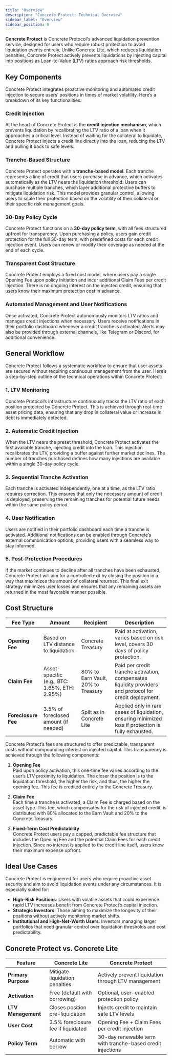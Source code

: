 ```yaml
---
title: "Overview"
description: "Concrete Protect: Technical Overview"
sidebar_label: "Overview"
sidebar_position: 0
---
```


**Concrete Protect** is Concrete Protocol's advanced liquidation prevention service, designed for users who require robust protection to avoid liquidation events entirely. Unlike Concrete Lite, which reduces liquidation penalties, Concrete Protect actively prevents liquidations by injecting capital into positions as Loan-to-Value (LTV) ratios approach risk thresholds.

## Key Components

Concrete Protect integrates proactive monitoring and automated credit injection to secure users’ positions in times of market volatility. Here’s a breakdown of its key functionalities:

### Credit Injection

At the heart of Concrete Protect is the **credit injection mechanism**, which prevents liquidation by recalibrating the LTV ratio of a loan when it approaches a critical level. Instead of waiting for the collateral to liquidate, Concrete Protect injects a credit line directly into the loan, reducing the LTV and pulling it back to safe levels.

### Tranche-Based Structure

Concrete Protect operates with a **tranche-based model**. Each tranche represents a line of credit that users purchase in advance, which activates automatically as the LTV nears the liquidation threshold. Users can purchase multiple tranches, which layer additional protective buffers to mitigate liquidation risk. This model provides granular control, allowing users to scale their protection based on the volatility of their collateral or their specific risk management goals.

### 30-Day Policy Cycle

Concrete Protect functions on a **30-day policy term**, with all fees structured upfront for transparency. Upon purchasing a policy, users gain credit protection for the full 30-day term, with predefined costs for each credit injection event. Users can renew or modify their coverage as needed at the end of each cycle.

### Transparent Cost Structure

Concrete Protect employs a fixed cost model, where users pay a single Opening Fee upon policy initiation and incur additional Claim Fees per credit injection. There is no ongoing interest on the injected credit, ensuring that users know their maximum protection cost in advance.

### Automated Management and User Notifications  

Once activated, Concrete Protect autonomously monitors LTV ratios and manages credit injections when necessary. Users receive notifications in their portfolio dashboard whenever a credit tranche is activated. Alerts may also be provided through external channels, like Telegram or Discord, for additional convenience.

## General Workflow

Concrete Protect follows a systematic workflow to ensure that user assets are secured without requiring continuous management from the user. Here’s a step-by-step outline of the technical operations within Concrete Protect:

### 1. LTV Monitoring

Concrete Protocol’s infrastructure continuously tracks the LTV ratio of each position protected by Concrete Protect. This is achieved through real-time asset pricing data, ensuring that any drop in collateral value or increase in debt is immediately detected.

### 2. Automatic Credit Injection

When the LTV nears the preset threshold, Concrete Protect activates the first available tranche, injecting credit into the loan. This injection recalibrates the LTV, providing a buffer against further market declines. The number of tranches purchased defines how many injections are available within a single 30-day policy cycle.

### 3. Sequential Tranche Activation

Each tranche is activated independently, one at a time, as the LTV ratio requires correction. This ensures that only the necessary amount of credit is deployed, preserving the remaining tranches for potential future needs within the same policy period.

### 4. User Notification

Users are notified in their portfolio dashboard each time a tranche is activated. Additional notifications can be enabled through Concrete’s external communication options, providing users with a seamless way to stay informed.

### 5. Post-Protection Procedures

If the market continues to decline after all tranches have been exhausted, Concrete Protect will aim for a controlled exit by closing the position in a way that maximizes the amount of collateral returned. This final exit strategy minimizes user losses and ensures that any remaining assets are returned in the most favorable manner possible.

## Cost Structure

| **Fee Type**          | **Amount**                                           | **Recipient**                   | **Description**                                                                                          |
|-----------------------|------------------------------------------------------|---------------------------------|----------------------------------------------------------------------------------------------------------|
| **Opening Fee**       | Based on LTV distance to liquidation                 | Concrete Treasury               | Paid at activation, varies based on risk level, covers 30 days of policy protection.                     |
| **Claim Fee**         | Asset-specific (e.g., BTC: 1.65%, ETH: 2.95%)        | 80% to Earn Vault, 20% to Treasury | Paid per credit tranche activation, compensates liquidity providers and protocol for credit deployment.  |
| **Foreclosure Fee**   | 3.5% of foreclosed amount (if needed)                | Split as in Concrete Lite       | Applied only in rare cases of liquidation, ensuring minimized loss if protection is fully exhausted.     |

Concrete Protect’s fees are structured to offer predictable, transparent costs without compounding interest on injected capital. This transparency is achieved through the following components:

1. **Opening Fee**  
   Paid upon policy activation, this one-time fee varies according to the user’s LTV proximity to liquidation. The closer the position is to the liquidation threshold, the higher the risk, and thus, the higher the opening fee. This fee is credited entirely to the Concrete Treasury.

2. **Claim Fee**  
   Each time a tranche is activated, a Claim Fee is charged based on the asset type. This fee, which compensates for the risk of injected credit, is distributed with 80% allocated to the Earn Vault and 20% to the Concrete Treasury.

3. **Fixed-Term Cost Predictability**  
   Concrete Protect users pay a capped, predictable fee structure that includes the Opening Fee and the potential Claim Fees for each credit injection. Since no interest is applied to the credit line itself, users know their maximum expense upfront.

## Ideal Use Cases

Concrete Protect is engineered for users who require proactive asset security and aim to avoid liquidation events under any circumstances. It is especially suited for:

- **High-Risk Positions**: Users with volatile assets that could experience rapid LTV increases benefit from Concrete Protect’s capital injection.
- **Strategic Investors**: Those aiming to maximize the longevity of their positions without actively monitoring market shifts.
- **Institutional and High-Net-Worth Users**: Investors managing larger portfolios that need granular control over liquidation thresholds and cost predictability.

## Concrete Protect vs. Concrete Lite

| **Feature**            | **Concrete Lite**                         | **Concrete Protect**                                              |
|------------------------|-------------------------------------------|-------------------------------------------------------------------|
| **Primary Purpose**    | Mitigate liquidation penalties            | Actively prevent liquidation through LTV management               |
| **Activation**         | Free (default with borrowing)                  | Optional, user-enabled protection policy                          |
| **LTV Management**     | Closes position pre-liquidation           | Injects credit to maintain safe LTV levels                        |
| **User Cost**          | 3.5% foreclosure fee if liquidated        | Opening Fee + Claim Fees per credit injection                     |
| **Policy Term**        | Automatic with borrow                     | 30-day renewable term with tranche-based credit injections        |
